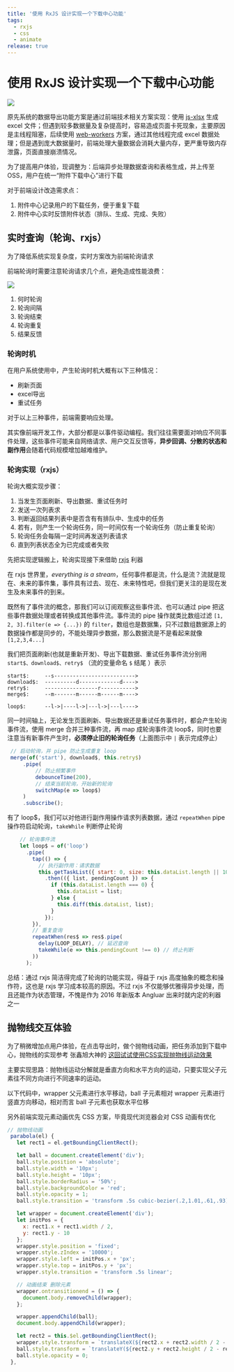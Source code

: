 ```yaml
---
title: '使用 RxJS 设计实现一个下载中心功能'
tags:
  - rxjs
  - css
  - animate
release: true
---
```


# 使用 RxJS 设计实现一个下载中心功能

![](./images/download-manager.png)

原先系统的数据导出功能方案是通过前端技术相关方案实现：使用 [js-xlsx](https://github.com/SheetJS/sheetjs) 生成 excel 文件；但遇到较多数据量及复杂提高时，容易造成页面卡死现象，主要原因是主线程阻塞，后续使用 [web-workers](https://developer.mozilla.org/zh-CN/docs/Web/API/Web_Workers_API/Using_web_workers) 方案，通过其他线程完成 excel 数据处理；但是遇到庞大数据量时，前端处理大量数据会消耗大量内存，更严重导致内存泄露，页面直接崩溃情况。

为了提高用户体验，现调整为：后端异步处理数据查询和表格生成，并上传至OSS，用户在统一“附件下载中心”进行下载

对于前端设计改造需求点：

1. 附件中心记录用户的下载任务，便于重复下载
2. 附件中心实时反馈附件状态（排队、生成、完成、失败）

## 实时查询（轮询、rxjs）

为了降低系统实现复杂度，实时方案改为前端轮询请求

前端轮询时需要注意轮询请求几个点，避免造成性能浪费：

![](./images/dm-tips.png)

1. 何时轮询
2. 轮询间隔
3. 轮询结束
4. 轮询重复
5. 结果反馈

### 轮询时机

在用户系统使用中，产生轮询时机大概有以下三种情况：

- 刷新页面
- excel导出
- 重试任务

对于以上三种事件，前端需要响应处理。

其实像前端开发工作，大部分都是以事件驱动编程。我们往往需要面对响应不同事件处理，这些事件可能来自网络请求、用户交互反馈等，**异步回调、分散的状态和副作用**会随着代码规模增加越难维护。

### 轮询实现（rxjs）

轮询大概实现步骤：

1. 当发生页面刷新、导出数据、重试任务时
2. 发送一次列表求
3. 判断返回结果列表中是否含有有排队中、生成中的任务
4. 若有，则产生一个轮询任务，同一时间仅有一个轮询任务（防止重复轮询）
5. 轮询任务会每隔一定时间再发送列表请求
6. 直到列表状态全为已完成或者失败

先把实现逻辑搬上，轮询实现接下来借助 [rxjs](https://github.com/ReactiveX/rxjs) 利器

在 rxjs 世界里，*everything is a stream*，任何事件都是流，什么是流？流就是现在、未来的事件集，事件具有过去、现在、未来特性吧，但我们更关注的是现在发生及未来事件的到来。

既然有了事件流的概念，那我们可以订阅观察这些事件流、也可以通过 pipe 把这些事件数据处理或者转换成其他事件流。事件流的 pipe 操作就类比数组过滤 `[1, 2, 3].filter(e => {...})` 的 `filter`，数组也是数据集，只不过数组数据源上的数据操作都是同步的，不能处理异步数据，那么数据流是不是看起来就像 `[1,2,3,4...]`

我们把页面刷新(也就是重新开发)、导出下载数据、重试任务事件流分别用 `start$、download$、retry$` （流的变量命名 `$` 结尾 ）表示

```
start$:     --s-------------------------->
download$:  ----------d-------------d---->
retry$:     -----------------r----------->
merge$:     --m-------m------m------m---->

loop$:      --l->|----l->|---l->|---l---->
```

同一时间轴上，无论发生页面刷新、导出数据还是重试任务事件时，都会产生轮询事件流，使用 merge 合并三种事件流，再 map 成轮询事件流 loop$，同时也要注意当有新事件产生时，**必须停止旧的轮询任务**（上面图示中 `|` 表示完成停止） 

```javascript
 // 启动轮询，并 pipe 防止生成重复 loop
 merge(of('start'), download$, this.retry$)
     .pipe(
         // 防止频繁事件
         debounceTime(200),
         // 结束当前轮询，开始新的轮询
         switchMap(e => loop$)
     )
     .subscribe();
```

有了 loop$，我们可以对他进行副作用操作请求列表数据，通过 `repeatWhen` pipe 操作符启动轮询，`takeWhile` 判断停止轮询

```javascript
    // 轮询事件流
    let loop$ = of('loop')
      .pipe(
        tap(() => {
          // 执行副作用：请求数据
          this.getTaskList({ start: 0, size: this.dataList.length || 10 })
            .then(({ list, pendingCount }) => {
              if (this.dataList.length === 0) {
                this.dataList = list;
              } else {
                this.diff(this.dataList, list);
              }
            });
        }),
        // 重复查询
        repeatWhen(res$ => res$.pipe(
          delay(LOOP_DELAY), // 延迟查询
          takeWhile(e => this.pendingCount !== 0) // 终止判断
        ))
      );
```

总结：通过 rxjs 简洁得完成了轮询的功能实现，得益于 rxjs 高度抽象的概念和操作符，这也是 rxjs 学习成本较高的原因。不过 rxjs 不仅能够优雅得异步处理，而且还能作为状态管理，不愧是作为 2016 年新版本 Angluar 出来时就内定的利器之一

## 抛物线交互体验

为了稍微增加点用户体验，在点击导出时，做个抛物线动画，把任务添加到下载中心，抛物线的实现参考 张鑫旭大神的 [这回试试使用CSS实现抛物线运动效果](https://www.zhangxinxu.com/wordpress/2018/08/css-css3-%E6%8A%9B%E7%89%A9%E7%BA%BF%E5%8A%A8%E7%94%BB/)

主要实现思路：抛物线运动分解就是垂直方向和水平方向的运动，只要实现父子元素往不同方向进行不同速率的运动。

以下代码中，wrapper 父元素进行水平移动，ball 子元素相对 wrapper 元素进行竖直方向移动，相对而言 ball 子元素也获取水平位移

另外前端实现元素动画优先 CSS 方案，毕竟现代浏览器会对 CSS 动画有优化

```javascript
// 抛物线动画
 parabola(el) {
   let rect1 = el.getBoundingClientRect();

   let ball = document.createElement('div');
   ball.style.position = 'absolute';
   ball.style.width = '10px';
   ball.style.height = '10px';
   ball.style.borderRadius = '50%';
   ball.style.backgroundColor = 'red';
   ball.style.opacity = 1;
   ball.style.transition = 'transform .5s cubic-bezier(.2,1.01,.61,.93),opacity .5s linear';

   let wrapper = document.createElement('div');
   let initPos = {
     x: rect1.x + rect1.width / 2,
     y: rect1.y - 10
   };
   wrapper.style.position = 'fixed';
   wrapper.style.zIndex = '10000';
   wrapper.style.left = initPos.x + 'px';
   wrapper.style.top = initPos.y + 'px';
   wrapper.style.transition = 'transform .5s linear';

   // 动画结束 删除元素
   wrapper.ontransitionend = () => {
     document.body.removeChild(wrapper);
   };

   wrapper.appendChild(ball);     
   document.body.appendChild(wrapper);

   let rect2 = this.$el.getBoundingClientRect();
   wrapper.style.transform = `translateX(${rect2.x + rect2.width / 2 - initPos.x}px)`;
   ball.style.transform = `translateY(${rect2.y + rect2.height / 2 - rect1.y - 8}px)`;
   ball.style.opacity = 0;
 },
```